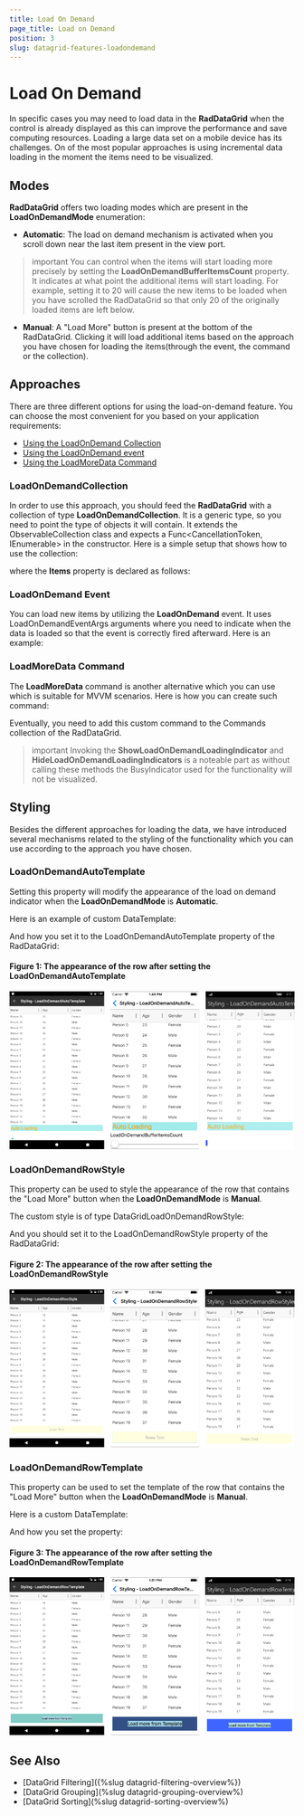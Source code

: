 ```yaml
---
title: Load On Demand
page_title: Load on Demand
position: 3
slug: datagrid-features-loadondemand
---
```


# Load On Demand #

In specific cases you may need to load data in the **RadDataGrid** when the control is already displayed as this can improve the performance and save computing resources. Loading a large data set on a mobile device has its challenges. On of the most popular approaches is using incremental data loading in the moment the items need to be visualized. 

## Modes

**RadDataGrid** offers two loading modes which are present in the **LoadOnDemandMode** enumeration:

* **Automatic**: The load on demand mechanism is activated when you scroll down near the last item present in the view port. 
 
>important You can control when the items will start loading more precisely by setting the **LoadOnDemandBufferItemsCount** property. It indicates at what point the additional items will start loading. For example, setting it to 20 will cause the new items to be loaded when you have scrolled the RadDataGrid so that only 20 of the originally loaded items are left below.

* **Manual**: A "Load More" button is present at the bottom of the RadDataGrid. Clicking it will load additional items based on the approach you have chosen for loading the items(through the event, the command or the collection).

## Approaches 

There are three different options for using the load-on-demand feature. You can choose the most convenient for you based on your application requirements:

 * [Using the LoadOnDemand Collection](#LoadOnDemandCollection)
 * [Using the LoadOnDemand event](#loadondemand-event)
 * [Using the LoadMoreData Command](#LoadMoreData-command)

### LoadOnDemandCollection

In order to use this approach, you should feed the **RadDataGrid** with a collection of type **LoadOnDemandCollection**. It is a generic type, so you need to point the type of objects it will contain. It extends the ObservableCollection<T> class and expects a Func<CancellationToken, IEnumerable> in the constructor. Here is a simple setup that shows how to use the collection:

<snippet id='datagrid-loadondemand-collection-csharp'/>

where the **Items** property is declared as follows:

<snippet id='datagrid-loadondemand-collection-property-csharp'/>

### LoadOnDemand Event

You can load new items by utilizing the **LoadOnDemand** event. It uses LoadOnDemandEventArgs arguments where you need to indicate when the data is loaded so that the event is correctly fired afterward. Here is an example:

<snippet id='datagrid-loadondemand-event-csharp'/>

### LoadMoreData Command

The **LoadMoreData** command is another alternative which you can use which is suitable for MVVM scenarios. Here is how you can create such command:

<snippet id='datagrid-customloadmoredatacommand-csharp'/>

Eventually, you need to add this custom command to the Commands collection of the RadDataGrid.

<snippet id='datagrid-customloadmoredatacommand-addtocollection-csharp'/>

>important Invoking the **ShowLoadOnDemandLoadingIndicator** and **HideLoadOnDemandLoadingIndicators** is a noteable part as without calling these methods the BusyIndicator used for the functionality will not be visualized.

## Styling

Besides the different approaches for loading the data, we have introduced several mechanisms related to the styling of the functionality which you can use according to the approach you have chosen.

### LoadOnDemandAutoTemplate

Setting this property will modify the appearance of the load on demand indicator when the **LoadOnDemandMode** is **Automatic**.

Here is an example of custom DataTemplate:
<snippet id='datagrid-loadondemandautotemplate-xaml'/>

And how you set it to the LoadOnDemandAutoTemplate property of the RadDataGrid:
<snippet id='datagrid-setting-loadondemandautotemplate-xaml'/>

#### Figure 1: The appearance of the row after setting the LoadOnDemandAutoTemplate
![](../images/datagrid-autotemplate.png)

### LoadOnDemandRowStyle 
This property can be used to style the appearance of the row that contains the "Load More" button when the **LoadOnDemandMode** is **Manual**.

The custom style is of type DataGridLoadOnDemandRowStyle:
<snippet id='datagrid-loadondemandrowstyle-xaml'/>

And you should set it to the LoadOnDemandRowStyle property of the RadDataGrid:
<snippet id='datagrid-setting-loadondemandrowstyle-xaml'/>

#### Figure 2: The appearance of the row after setting the LoadOnDemandRowStyle
![](../images/datagrid-rowstyle.png)

### LoadOnDemandRowTemplate 

This property can be used to set the template of the row that contains the "Load More" button when the **LoadOnDemandMode** is **Manual**.

Here is a custom DataTemplate:
<snippet id='datagrid-loadondemandrowtemplate-xaml'/>

And how you set the property:
<snippet id='datagrid-setting-loadondemandrowtemplate-xaml'/>

#### Figure 3: The appearance of the row after setting the LoadOnDemandRowTemplate
![](../images/datagrid-rowtemplate.png)


## See Also

* [DataGrid Filtering]({%slug datagrid-filtering-overview%})
* [DataGrid Grouping](%slug datagrid-grouping-overview%)
* [DataGrid Sorting](%slug datagrid-sorting-overview%)